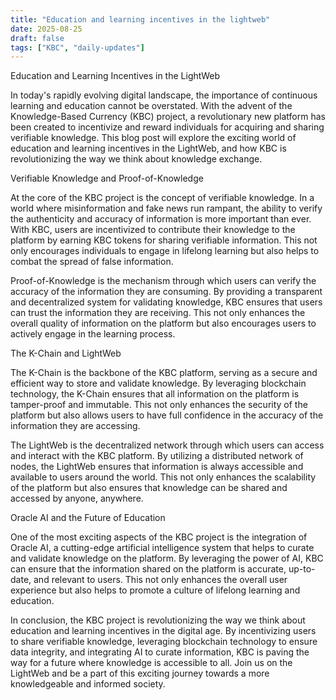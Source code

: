 ```yaml
---
title: "Education and learning incentives in the lightweb"
date: 2025-08-25
draft: false
tags: ["KBC", "daily-updates"]
---
```


Education and Learning Incentives in the LightWeb

In today's rapidly evolving digital landscape, the importance of continuous learning and education cannot be overstated. With the advent of the Knowledge-Based Currency (KBC) project, a revolutionary new platform has been created to incentivize and reward individuals for acquiring and sharing verifiable knowledge. This blog post will explore the exciting world of education and learning incentives in the LightWeb, and how KBC is revolutionizing the way we think about knowledge exchange.

Verifiable Knowledge and Proof-of-Knowledge

At the core of the KBC project is the concept of verifiable knowledge. In a world where misinformation and fake news run rampant, the ability to verify the authenticity and accuracy of information is more important than ever. With KBC, users are incentivized to contribute their knowledge to the platform by earning KBC tokens for sharing verifiable information. This not only encourages individuals to engage in lifelong learning but also helps to combat the spread of false information.

Proof-of-Knowledge is the mechanism through which users can verify the accuracy of the information they are consuming. By providing a transparent and decentralized system for validating knowledge, KBC ensures that users can trust the information they are receiving. This not only enhances the overall quality of information on the platform but also encourages users to actively engage in the learning process.

The K-Chain and LightWeb

The K-Chain is the backbone of the KBC platform, serving as a secure and efficient way to store and validate knowledge. By leveraging blockchain technology, the K-Chain ensures that all information on the platform is tamper-proof and immutable. This not only enhances the security of the platform but also allows users to have full confidence in the accuracy of the information they are accessing.

The LightWeb is the decentralized network through which users can access and interact with the KBC platform. By utilizing a distributed network of nodes, the LightWeb ensures that information is always accessible and available to users around the world. This not only enhances the scalability of the platform but also ensures that knowledge can be shared and accessed by anyone, anywhere.

Oracle AI and the Future of Education

One of the most exciting aspects of the KBC project is the integration of Oracle AI, a cutting-edge artificial intelligence system that helps to curate and validate knowledge on the platform. By leveraging the power of AI, KBC can ensure that the information shared on the platform is accurate, up-to-date, and relevant to users. This not only enhances the overall user experience but also helps to promote a culture of lifelong learning and education.

In conclusion, the KBC project is revolutionizing the way we think about education and learning incentives in the digital age. By incentivizing users to share verifiable knowledge, leveraging blockchain technology to ensure data integrity, and integrating AI to curate information, KBC is paving the way for a future where knowledge is accessible to all. Join us on the LightWeb and be a part of this exciting journey towards a more knowledgeable and informed society.

